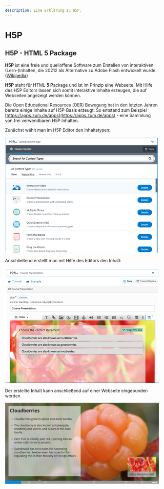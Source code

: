 ```yaml
---
description: Eine Erklärung zu H5P.
---
```


# H5P

## H5P - HTML 5 Package

**H5P** ist eine freie und quelloffene Software zum Erstellen von interaktiven \(Lern-\)Inhalten, die 20212 als Alternative zu Adobe Flash entwickelt wurde. \([Wikipedia](https://de.wikipedia.org/wiki/H5P)\)

**H5P** steht für **H**TML **5** **P**ackage und ist im Prinzip eine Webseite. Mit Hilfe des H5P Editors lassen sich somit interaktive Inhalte erzeugen, die auf Webseiten angezeigt werden können.

Die Open Educational Resources \(OER\) Bewegung hat in den letzten Jahren bereits einige Inhalte auf H5P-Basis erzeugt. So entstand zum Beispiel [https://apps.zum.de/apps](https://apps.zum.de/apps) - eine Sammlung von frei verwendbaren H5P Inhalten.

Zunächst wählt man im H5P Editor den Inhaltstypen:

![W&#xE4;hlen des Inhaltstypen im H5P Editor.](../.gitbook/assets/screenshot-2021-01-09-at-17.21.37.png)

Anschließend erstellt man mit Hilfe des Editors den Inhalt:

![](../.gitbook/assets/screenshot-2021-01-09-at-17.22.45.png)

Der erstellte Inhalt kann anschließend auf einer Webseite eingebunden werden.

![](../.gitbook/assets/screenshot-2021-01-09-at-17.24.32.png)

## 







